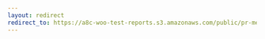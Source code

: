 ```yaml
---
layout: redirect
redirect_to: https://a8c-woo-test-reports.s3.amazonaws.com/public/pr-merge/43293/e2e/index.html
---
```


